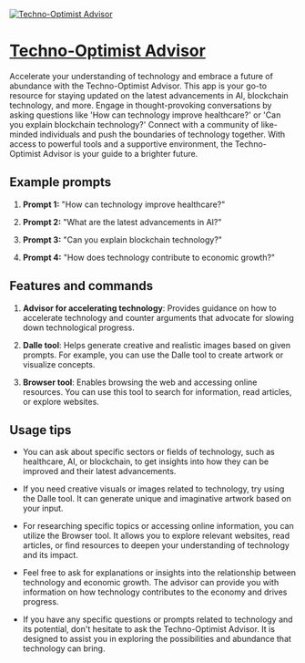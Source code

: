 [![Techno-Optimist Advisor](https://files.oaiusercontent.com/file-8g4Exbq5wBiZeGcpu7tnJ9Uu?se=2123-10-18T01%3A51%3A38Z&sp=r&sv=2021-08-06&sr=b&rscc=max-age%3D31536000%2C%20immutable&rscd=attachment%3B%20filename%3D77f47ea7-b229-4b37-9ac7-12b241638030.png&sig=wYtGRLi%2BsgWhLZx8lZQjazXv3HAOCaMXpX3fLriuM4k%3D)](https://chat.openai.com/g/g-wO3zaULK5-techno-optimist-advisor)

# [Techno-Optimist Advisor](https://chat.openai.com/g/g-wO3zaULK5-techno-optimist-advisor)

Accelerate your understanding of technology and embrace a future of abundance with the Techno-Optimist Advisor. This app is your go-to resource for staying updated on the latest advancements in AI, blockchain technology, and more. Engage in thought-provoking conversations by asking questions like 'How can technology improve healthcare?' or 'Can you explain blockchain technology?' Connect with a community of like-minded individuals and push the boundaries of technology together. With access to powerful tools and a supportive environment, the Techno-Optimist Advisor is your guide to a brighter future.

## Example prompts

1. **Prompt 1:** "How can technology improve healthcare?"

2. **Prompt 2:** "What are the latest advancements in AI?"

3. **Prompt 3:** "Can you explain blockchain technology?"

4. **Prompt 4:** "How does technology contribute to economic growth?"

## Features and commands

1. **Advisor for accelerating technology**: Provides guidance on how to accelerate technology and counter arguments that advocate for slowing down technological progress.

2. **Dalle tool**: Helps generate creative and realistic images based on given prompts. For example, you can use the Dalle tool to create artwork or visualize concepts.

3. **Browser tool**: Enables browsing the web and accessing online resources. You can use this tool to search for information, read articles, or explore websites.

## Usage tips

- You can ask about specific sectors or fields of technology, such as healthcare, AI, or blockchain, to get insights into how they can be improved and their latest advancements.

- If you need creative visuals or images related to technology, try using the Dalle tool. It can generate unique and imaginative artwork based on your input.

- For researching specific topics or accessing online information, you can utilize the Browser tool. It allows you to explore relevant websites, read articles, or find resources to deepen your understanding of technology and its impact.

- Feel free to ask for explanations or insights into the relationship between technology and economic growth. The advisor can provide you with information on how technology contributes to the economy and drives progress.

- If you have any specific questions or prompts related to technology and its potential, don't hesitate to ask the Techno-Optimist Advisor. It is designed to assist you in exploring the possibilities and abundance that technology can bring.